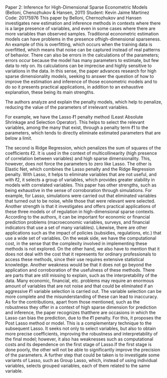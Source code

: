 Paper 2: Inference for High-Dimensional Sparse Econometric Models (Belloni, Chenozhukov & Hansen, 2011)
Student: Kevin Jaime Martinez
Code: 20175976
This paper by Belloni, Chernozhukov and Hansen investigates new estimation and inference methods in contexts where
there is a large presence of variables, and even in some cases where there are more variables than observed samples. 
Traditional econometric estimation models can have problems in the presence ofhigh-dimensional sparseness. 
An example of this is overfitting, which occurs when the training data is overfitted, which means that noise can be 
captured instead of real patterns of behavior. There can also be errors in the calculations of the parameters;
errors occur because the model has many parameters to estimate, but few data to rely on. Its calculations can be
imprecise and highly sensitive to variations in the data. In this sense, the paper advances research for high sparse 
dimensionality models, seeking to answer the question of how to improve the estimation and inference of those econometric
models and to do so it presents practical applications, in addition to an exhaustive explanation, these being its main strengths.

The authors analyze and explain the penalty models, which help to penalize, reducing the value of the parameters of 
irrelevant variables. 

For example, we have the Lasso ℓ1 penalty method (Least Absolute Shrinkage and Selection Operator). This helps to select the relevant 
variables, among the many that exist, through a penalty term ℓ1 to the parameters, which tends to directly eliminate estimated parameters 
that are below a limit.

The second is Ridge Regression, which penalizes the sum of squares of the coefficients ℓ2. It is used in the context 
of multicollinearity (high presence of correlation between variables) and high sparse dimensionality. This, however, does not 
force the parameters to zero like Lasso.
The other is Elastic Net, which combines the Lasso penalty and the Ridge Regression penalty. With Lasso, it helps to eliminate variables
that are not useful,
and with ℓ2, it selects a group of variables, which provides greater stability in models with correlated variables.
This paper has other strengths, such as being exhaustive in the sense of corroboration through simulations. For example,
for Lasso, simulations were carried out that eliminated variables that turned out to be noise, while those that were relevant were selected.
Another strength is that it investigates and offers practical applications of these three models or of regulation in high-dimensional 
sparse contexts.
According to the authors, it can be important for economic or financial prediction problems (macroeconomic variables, surveys, and financial
indicators that use a set of many variables).
Likewise, there are other applications such as the impact of policies (subsidies, regulations, etc.) that use a wide set of variables.
On the weak side, we have the computational cost, in the sense that the complexity involved in implementing these methods is not explored. 
On the other hand, we also have to mention that it does not deal with the cost that it represents for ordinary professionals to access
these methods, since their use requires extensive statistical knowledge.
Another weakness would be that it does not go beyond the 
application and corroboration of the usefulness of these methods. There are parts that are still missing to explain, such as the
interpretability of the data. Many economic, financial, etc. problems may require an enormous amount of variables that are not noise 
and that could be eliminated if an aggressive ℓ1 variable selection is carried out. The variable selection can be more complete 
and the misunderstanding of these can lead to inaccuracy.
As for the contributions, apart from those mentioned, such as the robustness they offer in a context of high sparse dimension 
for prediction and inference, the paper recognizes thatthere are occasions in which the Lasso can bias the prediction, due to the ℓ1 penalty. 
For this, it proposes the Post Lasso method or model. This is a complementary technique to the subsequent Lasso. It seeks not only 
to select variables, but also to obtain more precise coefficients, improving the robustness and interpretability 
of the final model; however, it also has weaknesses such as computational costs and its dependence on the first 
stage of Lasso.If the first stage is done poorly, the other will not be able  to significantly improve the precision of the parameters.
A further step that could be taken is to investigate some variants of Lasso, such as Group Lasso, which, instead of using individual variables,
selects grouped variables, each of them related to the same variable.
